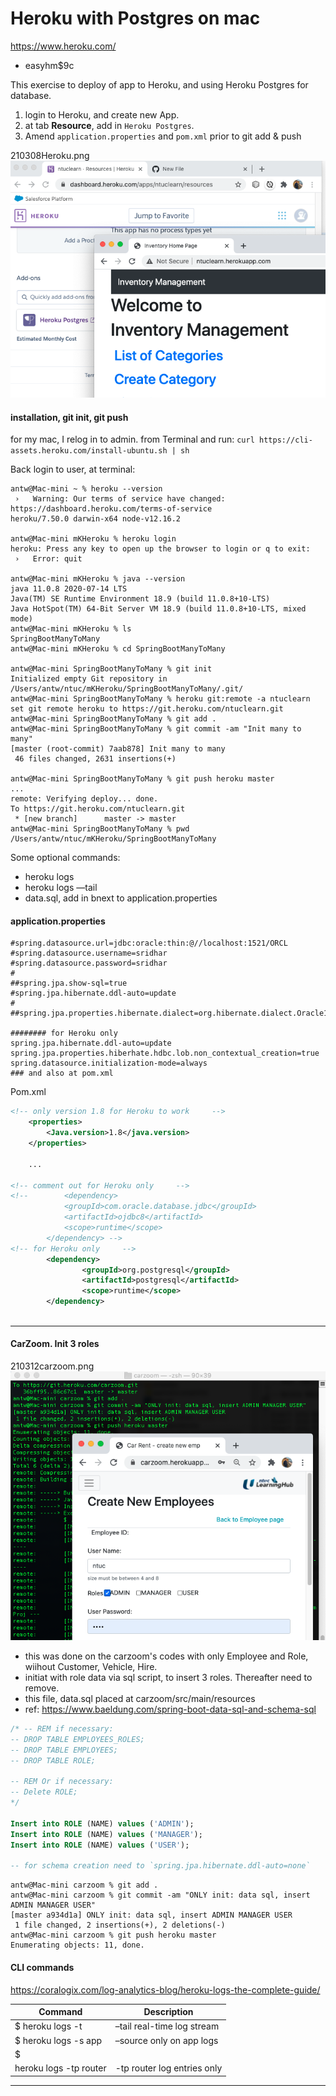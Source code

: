 Heroku with Postgres on mac
===
https://www.heroku.com/
- easyhm$9c

This exercise to deploy of app to Heroku, and using Heroku Postgres for database.


1. login to Heroku, and create new App.
2. at tab **Resource**, add in `Heroku Postgres`.
3. Amend `application.properties` and `pom.xml` prior to git add & push

210308Heroku.png<img src="210308Heroku.png">

#### installation, git init, git push
for my mac, I relog in to admin. from Terminal and run:
`curl https://cli-assets.heroku.com/install-ubuntu.sh | sh`

Back login to user, at terminal:
``` console
antw@Mac-mini ~ % heroku --version
 ›   Warning: Our terms of service have changed: https://dashboard.heroku.com/terms-of-service
heroku/7.50.0 darwin-x64 node-v12.16.2

antw@Mac-mini mKHeroku % heroku login
heroku: Press any key to open up the browser to login or q to exit: 
 ›   Error: quit

antw@Mac-mini mKHeroku % java --version
java 11.0.8 2020-07-14 LTS
Java(TM) SE Runtime Environment 18.9 (build 11.0.8+10-LTS)
Java HotSpot(TM) 64-Bit Server VM 18.9 (build 11.0.8+10-LTS, mixed mode)
antw@Mac-mini mKHeroku % ls
SpringBootManyToMany
antw@Mac-mini mKHeroku % cd SpringBootManyToMany

antw@Mac-mini SpringBootManyToMany % git init
Initialized empty Git repository in /Users/antw/ntuc/mKHeroku/SpringBootManyToMany/.git/
antw@Mac-mini SpringBootManyToMany % heroku git:remote -a ntuclearn
set git remote heroku to https://git.heroku.com/ntuclearn.git
antw@Mac-mini SpringBootManyToMany % git add .
antw@Mac-mini SpringBootManyToMany % git commit -am "Init many to many" 
[master (root-commit) 7aab878] Init many to many
 46 files changed, 2631 insertions(+)

antw@Mac-mini SpringBootManyToMany % git push heroku master
...
remote: Verifying deploy... done.
To https://git.heroku.com/ntuclearn.git
 * [new branch]      master -> master
antw@Mac-mini SpringBootManyToMany % pwd
/Users/antw/ntuc/mKHeroku/SpringBootManyToMany

```
Some optional commands:
- heroku logs
- heroku logs —tail
- data.sql, add in bnext to application.properties


#### application.properties
``` properties
#spring.datasource.url=jdbc:oracle:thin:@//localhost:1521/ORCL
#spring.datasource.username=sridhar
#spring.datasource.password=sridhar
#
##spring.jpa.show-sql=true
#spring.jpa.hibernate.ddl-auto=update
#
##spring.jpa.properties.hibernate.dialect=org.hibernate.dialect.Oracle10gDialectls

######## for Heroku only
spring.jpa.hibernate.ddl-auto=update
spring.jpa.properties.hiberhate.hdbc.lob.non_contextual_creation=true
spring.datasource.initialization-mode=always
### and also at pom.xml

```
Pom.xml
``` xml
<!-- only version 1.8 for Heroku to work	 -->	
	<properties>
		<Java.version>1.8</java.version>
	</properties>

	...

<!-- comment out for Heroku only	 -->	
<!-- 		<dependency>
			<groupId>com.oracle.database.jdbc</groupId>
			<artifactId>ojdbc8</artifactId>
			<scope>runtime</scope>
		</dependency> -->
<!-- for Heroku only	 -->	
		<dependency>
			    <groupId>org.postgresql</groupId>
			    <artifactId>postgresql</artifactId>
			    <scope>runtime</scope>
		</dependency>
		
```
---
#### CarZoom. Init 3 roles

210312carzoom.png <img src="210312carzoom.png">
	
- this was done on the carzoom's codes with only Employee and Role, wiihout Customer, Vehicle, Hire.
- initiat with role data via sql script, to insert 3 roles. Thereafter need to remove.
- this file, data.sql placed at carzoom/src/main/resources
- ref: https://www.baeldung.com/spring-boot-data-sql-and-schema-sql
``` sql
/* -- REM if necessary:
-- DROP TABLE EMPLOYEES_ROLES;
-- DROP TABLE EMPLOYEES;
-- DROP TABLE ROLE;

-- REM Or if necessary:
-- Delete ROLE;
*/

Insert into ROLE (NAME) values ('ADMIN');
Insert into ROLE (NAME) values ('MANAGER');
Insert into ROLE (NAME) values ('USER');

-- for schema creation need to `spring.jpa.hibernate.ddl-auto=none`
```
``` console
antw@Mac-mini carzoom % git add .              
antw@Mac-mini carzoom % git commit -am "ONLY init: data sql, insert ADMIN MANAGER USER"
[master a934d1a] ONLY init: data sql, insert ADMIN MANAGER USER
 1 file changed, 2 insertions(+), 2 deletions(-)
antw@Mac-mini carzoom % git push heroku master                                         
Enumerating objects: 11, done.

```
#### CLI commands
https://coralogix.com/log-analytics-blog/heroku-logs-the-complete-guide/

| Command | Description
|---|---
| $ heroku logs -t | –tail real-time log stream
| $ heroku logs -s app | –source only on app logs
| $ 
heroku logs -tp router | -tp router log entries only

---
